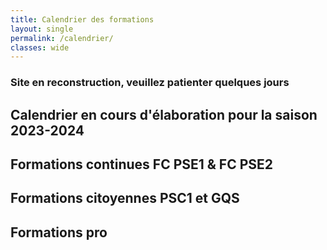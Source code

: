 ```yaml
---
title: Calendrier des formations
layout: single
permalink: /calendrier/
classes: wide
---
```

### Site en reconstruction, veuillez patienter quelques jours
## Calendrier en cours d'élaboration pour la saison 2023-2024

## Formations continues FC PSE1 & FC PSE2

## Formations citoyennes PSC1 et GQS

## Formations pro

